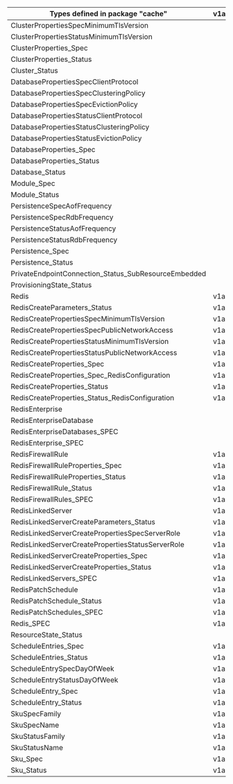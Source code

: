 | Types defined in package "cache"                     | v1alpha1api20201201 | v1alpha1api20210301 |
|------------------------------------------------------|---------------------|---------------------|
| ClusterPropertiesSpecMinimumTlsVersion               |                     | v1alpha1api20210301 |
| ClusterPropertiesStatusMinimumTlsVersion             |                     | v1alpha1api20210301 |
| ClusterProperties_Spec                               |                     | v1alpha1api20210301 |
| ClusterProperties_Status                             |                     | v1alpha1api20210301 |
| Cluster_Status                                       |                     | v1alpha1api20210301 |
| DatabasePropertiesSpecClientProtocol                 |                     | v1alpha1api20210301 |
| DatabasePropertiesSpecClusteringPolicy               |                     | v1alpha1api20210301 |
| DatabasePropertiesSpecEvictionPolicy                 |                     | v1alpha1api20210301 |
| DatabasePropertiesStatusClientProtocol               |                     | v1alpha1api20210301 |
| DatabasePropertiesStatusClusteringPolicy             |                     | v1alpha1api20210301 |
| DatabasePropertiesStatusEvictionPolicy               |                     | v1alpha1api20210301 |
| DatabaseProperties_Spec                              |                     | v1alpha1api20210301 |
| DatabaseProperties_Status                            |                     | v1alpha1api20210301 |
| Database_Status                                      |                     | v1alpha1api20210301 |
| Module_Spec                                          |                     | v1alpha1api20210301 |
| Module_Status                                        |                     | v1alpha1api20210301 |
| PersistenceSpecAofFrequency                          |                     | v1alpha1api20210301 |
| PersistenceSpecRdbFrequency                          |                     | v1alpha1api20210301 |
| PersistenceStatusAofFrequency                        |                     | v1alpha1api20210301 |
| PersistenceStatusRdbFrequency                        |                     | v1alpha1api20210301 |
| Persistence_Spec                                     |                     | v1alpha1api20210301 |
| Persistence_Status                                   |                     | v1alpha1api20210301 |
| PrivateEndpointConnection_Status_SubResourceEmbedded |                     | v1alpha1api20210301 |
| ProvisioningState_Status                             |                     | v1alpha1api20210301 |
| Redis                                                | v1alpha1api20201201 |                     |
| RedisCreateParameters_Status                         | v1alpha1api20201201 |                     |
| RedisCreatePropertiesSpecMinimumTlsVersion           | v1alpha1api20201201 |                     |
| RedisCreatePropertiesSpecPublicNetworkAccess         | v1alpha1api20201201 |                     |
| RedisCreatePropertiesStatusMinimumTlsVersion         | v1alpha1api20201201 |                     |
| RedisCreatePropertiesStatusPublicNetworkAccess       | v1alpha1api20201201 |                     |
| RedisCreateProperties_Spec                           | v1alpha1api20201201 |                     |
| RedisCreateProperties_Spec_RedisConfiguration        | v1alpha1api20201201 |                     |
| RedisCreateProperties_Status                         | v1alpha1api20201201 |                     |
| RedisCreateProperties_Status_RedisConfiguration      | v1alpha1api20201201 |                     |
| RedisEnterprise                                      |                     | v1alpha1api20210301 |
| RedisEnterpriseDatabase                              |                     | v1alpha1api20210301 |
| RedisEnterpriseDatabases_SPEC                        |                     | v1alpha1api20210301 |
| RedisEnterprise_SPEC                                 |                     | v1alpha1api20210301 |
| RedisFirewallRule                                    | v1alpha1api20201201 |                     |
| RedisFirewallRuleProperties_Spec                     | v1alpha1api20201201 |                     |
| RedisFirewallRuleProperties_Status                   | v1alpha1api20201201 |                     |
| RedisFirewallRule_Status                             | v1alpha1api20201201 |                     |
| RedisFirewallRules_SPEC                              | v1alpha1api20201201 |                     |
| RedisLinkedServer                                    | v1alpha1api20201201 |                     |
| RedisLinkedServerCreateParameters_Status             | v1alpha1api20201201 |                     |
| RedisLinkedServerCreatePropertiesSpecServerRole      | v1alpha1api20201201 |                     |
| RedisLinkedServerCreatePropertiesStatusServerRole    | v1alpha1api20201201 |                     |
| RedisLinkedServerCreateProperties_Spec               | v1alpha1api20201201 |                     |
| RedisLinkedServerCreateProperties_Status             | v1alpha1api20201201 |                     |
| RedisLinkedServers_SPEC                              | v1alpha1api20201201 |                     |
| RedisPatchSchedule                                   | v1alpha1api20201201 |                     |
| RedisPatchSchedule_Status                            | v1alpha1api20201201 |                     |
| RedisPatchSchedules_SPEC                             | v1alpha1api20201201 |                     |
| Redis_SPEC                                           | v1alpha1api20201201 |                     |
| ResourceState_Status                                 |                     | v1alpha1api20210301 |
| ScheduleEntries_Spec                                 | v1alpha1api20201201 |                     |
| ScheduleEntries_Status                               | v1alpha1api20201201 |                     |
| ScheduleEntrySpecDayOfWeek                           | v1alpha1api20201201 |                     |
| ScheduleEntryStatusDayOfWeek                         | v1alpha1api20201201 |                     |
| ScheduleEntry_Spec                                   | v1alpha1api20201201 |                     |
| ScheduleEntry_Status                                 | v1alpha1api20201201 |                     |
| SkuSpecFamily                                        | v1alpha1api20201201 |                     |
| SkuSpecName                                          | v1alpha1api20201201 | v1alpha1api20210301 |
| SkuStatusFamily                                      | v1alpha1api20201201 |                     |
| SkuStatusName                                        | v1alpha1api20201201 | v1alpha1api20210301 |
| Sku_Spec                                             | v1alpha1api20201201 | v1alpha1api20210301 |
| Sku_Status                                           | v1alpha1api20201201 | v1alpha1api20210301 |
